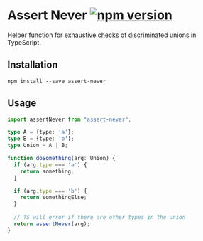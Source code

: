 # Assert Never [![npm version][npm-image]][npm-url]

Helper function for [exhaustive checks][exhaustive-checks] of discriminated 
unions in TypeScript.

## Installation

```
npm install --save assert-never
```

## Usage

```ts
import assertNever from "assert-never";

type A = {type: 'a'};
type B = {type: 'b'};
type Union = A | B;

function doSomething(arg: Union) {
  if (arg.type === 'a') {
    return something;
  }

  if (arg.type === 'b') {
    return somethingElse;
  }
  
  // TS will error if there are other types in the union
  return assertNever(arg);
}
```

[npm-image]: https://badge.fury.io/js/assert-never.svg
[npm-url]: https://badge.fury.io/js/assert-never
[exhaustive-checks]: https://basarat.gitbooks.io/typescript/docs/types/discriminated-unions.html#exhaustive-checks

